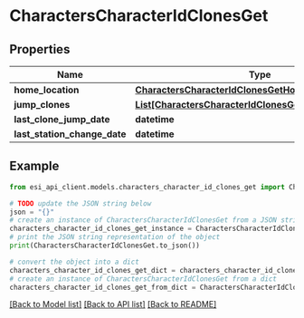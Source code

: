 # CharactersCharacterIdClonesGet


## Properties

Name | Type | Description | Notes
------------ | ------------- | ------------- | -------------
**home_location** | [**CharactersCharacterIdClonesGetHomeLocation**](CharactersCharacterIdClonesGetHomeLocation.md) |  | [optional] 
**jump_clones** | [**List[CharactersCharacterIdClonesGetJumpClonesInner]**](CharactersCharacterIdClonesGetJumpClonesInner.md) |  | 
**last_clone_jump_date** | **datetime** |  | [optional] 
**last_station_change_date** | **datetime** |  | [optional] 

## Example

```python
from esi_api_client.models.characters_character_id_clones_get import CharactersCharacterIdClonesGet

# TODO update the JSON string below
json = "{}"
# create an instance of CharactersCharacterIdClonesGet from a JSON string
characters_character_id_clones_get_instance = CharactersCharacterIdClonesGet.from_json(json)
# print the JSON string representation of the object
print(CharactersCharacterIdClonesGet.to_json())

# convert the object into a dict
characters_character_id_clones_get_dict = characters_character_id_clones_get_instance.to_dict()
# create an instance of CharactersCharacterIdClonesGet from a dict
characters_character_id_clones_get_from_dict = CharactersCharacterIdClonesGet.from_dict(characters_character_id_clones_get_dict)
```
[[Back to Model list]](../README.md#documentation-for-models) [[Back to API list]](../README.md#documentation-for-api-endpoints) [[Back to README]](../README.md)


